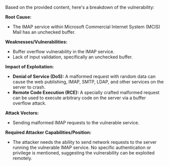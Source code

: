 Based on the provided content, here's a breakdown of the vulnerability:

**Root Cause:**
- The IMAP service within Microsoft Commercial Internet System (MCIS) Mail has an unchecked buffer.

**Weaknesses/Vulnerabilities:**
- Buffer overflow vulnerability in the IMAP service.
- Lack of input validation, specifically an unchecked buffer.

**Impact of Exploitation:**
- **Denial of Service (DoS):** A malformed request with random data can cause the web publishing, IMAP, SMTP, LDAP, and other services on the server to crash.
- **Remote Code Execution (RCE):** A specially crafted malformed request can be used to execute arbitrary code on the server via a buffer overflow attack.

**Attack Vectors:**
- Sending malformed IMAP requests to the vulnerable service.

**Required Attacker Capabilities/Position:**
- The attacker needs the ability to send network requests to the server running the vulnerable IMAP service. No specific authentication or privilege is mentioned, suggesting the vulnerability can be exploited remotely.